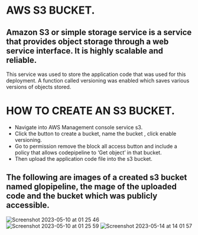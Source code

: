 # AWS S3 BUCKET.
## Amazon S3 or simple storage service is a service that provides object storage through a web service interface. It is highly scalable and reliable. 
This service was used to store the application code that was used for this deployment. A function called versioning was enabled which saves various versions of objects stored.

# HOW TO CREATE AN S3 BUCKET.
* Navigate into AWS Management console  service s3.
* Click the button to create a bucket, name the bucket , click enable versioning.
* Go to permission remove the block all access button and include a policy that allows codepipeline to ‘Get object’ in that bucket.
* Then upload the application code file into the s3 bucket.

## The following are images of a created s3 bucket named glopipeline, the mage of the uploaded code and the bucket which was publicly accessible.


![Screenshot 2023-05-10 at 01 25 46](https://github.com/Egal212/DEVOPS-PROJECTS1.0/assets/114033502/f8cf1c37-16f0-4e34-bfb6-7c82c5d3bf1f)
![Screenshot 2023-05-10 at 01 25 59](https://github.com/Egal212/DEVOPS-PROJECTS1.0/assets/114033502/f5dd3f83-7108-4d20-83b7-19a2a4bc5729)
![Screenshot 2023-05-14 at 14 01 57](https://github.com/Egal212/DEVOPS-PROJECTS1.0/assets/114033502/65a05cbb-1271-46e4-b640-bd2910aa65c7)

